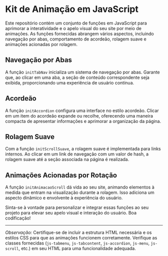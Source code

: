 # Kit de Animação em JavaScript

Este repositório contém um conjunto de funções em JavaScript para aprimorar a interatividade e o apelo visual do seu site por meio de animações. As funções fornecidas abrangem vários aspectos, incluindo navegação por abas, comportamento de acordeão, rolagem suave e animações acionadas por rolagem.

## Navegação por Abas

A função `initTabNav` inicializa um sistema de navegação por abas. Garante que, ao clicar em uma aba, a seção de conteúdo correspondente seja exibida, proporcionando uma experiência de usuário contínua.

## Acordeão

A função `initAccordion` configura uma interface no estilo acordeão. Clicar em um item do acordeão expande ou recolhe, oferecendo uma maneira compacta de apresentar informações e aprimorar a organização da página.

## Rolagem Suave

Com a função `initScrollSuave`, a rolagem suave é implementada para links internos. Ao clicar em um link de navegação com um valor de hash, a rolagem suave até a seção associada na página é realizada.

## Animações Acionadas por Rotação

A função `initAnimacaoScroll` dá vida ao seu site, animando elementos à medida que entram na visualização durante a rolagem. Isso adiciona um aspecto dinâmico e envolvente à experiência do usuário.

Sinta-se à vontade para personalizar e integrar essas funções ao seu projeto para elevar seu apelo visual e interação do usuário. Boa codificação!

---

_Observação:_ Certifique-se de incluir a estrutura HTML necessária e os estilos CSS para que as animações funcionem corretamente. Verifique as classes fornecidas (`js-tabmenu`, `js-tabcontent`, `js-accordion`, `js-menu`, `js-scroll`, etc.) em seu HTML para uma funcionalidade adequada.
